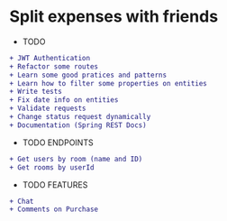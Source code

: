 # Split expenses with friends


* TODO

```diff
+ JWT Authentication
+ Refactor some routes
+ Learn some good pratices and patterns
+ Learn how to filter some properties on entities
+ Write tests
+ Fix date info on entities
+ Validate requests
+ Change status request dynamically
+ Documentation (Spring REST Docs)
```

* TODO ENDPOINTS

```diff
+ Get users by room (name and ID)
+ Get rooms by userId
```

* TODO FEATURES
```diff
+ Chat
+ Comments on Purchase
```